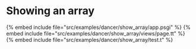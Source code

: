 # Showing an array

{% embed include file="src/examples/dancer/show_array/app.psgi" %}
{% embed include file="src/examples/dancer/show_array/views/page.tt" %}
{% embed include file="src/examples/dancer/show_array/test.t" %}


